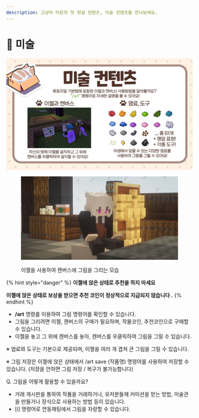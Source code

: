 ```yaml
---
description: 고냥이 타운의 첫 현실 컨텐츠, 미술 컨텐츠를 만나보세요.
---
```


# 🎨 미술

![미술 튜토리얼](../../.gitbook/assets/011.png)

<figure><img src="../../.gitbook/assets/2022-08-15_01.13.40.png" alt=""><figcaption><p>이젤을 사용하여 캔버스에 그림을 그리는 모습</p></figcaption></figure>

{% hint style="danger" %}
**이젤에 앉은  상태로 추천을 하지 마세요**

**이젤에 앉은 상태로 보상을 받으면 추천 코인이 정상적으로 지급되지 않습니다 .**
{% endhint %}

* **/art** 명령를 이용하여 그림 명령어를 확인할 수 있습니다.
* 그림을 그리려면 이젤, 캔버스의 구매가 필요하며, 작물코인, 추천코인으로 구매할 수 있습니다.
* 이젤을 놓고 그 위에 캔버스를 놓아, 캔버스를 우클릭하여 그림을 그릴 수 있습니다.

※ 염료와 도구는 기본으로 제공되며, 이젤을 여러 개 겹쳐 큰 그림을 그릴 수 있습니다.

※ 그림 저장은 이젤에 앉은 상태에서 /art save (작품명) 명령어를 사용하여 저장할 수 있습니다. (저장을 안하면 그림 저장 / 복구가 불가능합니다)



Q. 그림을 어떻게 활용할 수 있을까요?

* 거래 게시판을 통하여 작품을 거래하거나, 유저분들께 커미션을 받는 방법, 미술관을 만들거나 장식으로 사용하는 방법 등이 있습니다.
* \[i] 명령어로 연동채팅에서 그림을 자랑할 수 있습니다.
